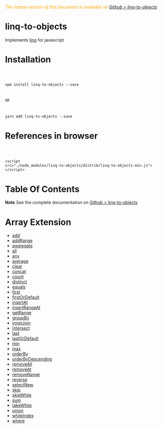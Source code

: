  <div class="Note" style="color:orange;font-style:italic">
 
The lastest version of this document is available on [Github > linq-to-objects](https://github.com/Sylvain59650/linq-to-objects/blob/master/README.md)
</div>




# linq-to-objects
Implements [linq](https://docs.microsoft.com/en-us/dotnet/csharp/programming-guide/concepts/linq/) for javascript



# Installation
<code>

  npm install linq-to-objects --save

OR

  yarn add linq-to-objects --save
</code>

# References in browser 
<code>

  &lt;script src="./node_modules/linq-to-objects/distrib/linq-to-objects.min.js"&gt;&lt;/script&gt;
</code>


# Table Of Contents

**Note** See the complete documentation on [Github > linq-to-objects](https://github.com/Sylvain59650/linq-to-objects/blob/master/README.md)

# Array Extension
 - [add](docs/Array.md#add)
 - [addRange](docs/Array.md#addrange)
 - [aggregate](docs/Array.md#aggregate)
 - [all](docs/Array.md#all)
 - [any](docs/Array.md#any)
 - [average](docs/Array.md#average)
 - [clear](docs/Array.md#clear)
 - [concat](docs/Array.md#concat)
 - [count](docs/Array.md#count)
 - [distinct](docs/Array.md#distinct)
 - [equals](docs/Array.md#equals)
 - [first](docs/Array.md#first)
 - [firstOrDefault](docs/Array.md#firstordefault)
 - [insertAt](docs/Array.md#insertat)
 - [insertRangeAt](docs/Array.md#insertrangeat)
 - [getRange](docs/Array.md#getrange)
 - [groupBy](docs/Array.md#groupby)
 - [innerJoin](docs/Array.md#innerjoin)
 - [intersect](docs/Array.md#intersect)
 - [last](docs/Array.md#last)
 - [lastOrDefault](docs/Array.md#lastordefault)
 - [min](docs/Array.md#min)
 - [max](docs/Array.md#max)
 - [orderBy](docs/Array.md#orderby)
 - [orderByDescending](docs/Array.md#orderbydescending)
 - [removeAll](docs/Array.md#removeall)
 - [removeAt](docs/Array.md#removeat)
 - [removeRange](docs/Array.md#removerange)
 - [reverse](docs/Array.md#reverse)
 - [selectNew](docs/Array.md#selectnew)
 - [skip](docs/Array.md#skip)
 - [skipWhile](docs/Array/md#skipwhile)
 - [sum](docs/Array.md#sum)
 - [takeWhile](docs/Array.md#takewhile)
 - [union](docs/Array.md#union)
 - [whileIndex](docs/Array/md#whileindex)
 - [where](docs/Array.md#where)